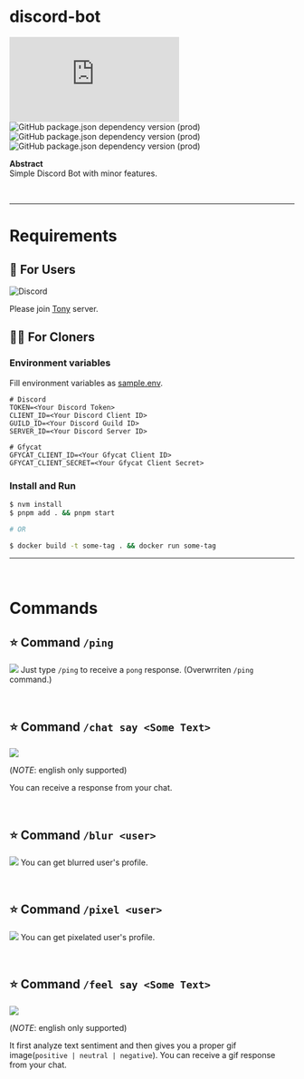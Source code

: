 # discord-bot
![GitHub package.json dependency version (prod)](https://img.shields.io/github/package-json/dependency-version/SeiwonPark/discord-bot/discord.js)
![GitHub package.json dependency version (prod)](https://img.shields.io/github/package-json/dependency-version/SeiwonPark/discord-bot/@discordjs/builders)
![GitHub package.json dependency version (prod)](https://img.shields.io/github/package-json/dependency-version/SeiwonPark/discord-bot/@discordjs/rest)
![GitHub package.json dependency version (prod)](https://img.shields.io/github/package-json/dependency-version/SeiwonPark/discord-bot/node-fetch)

**Abstract**  
Simple Discord Bot with minor features.

<br/>

---

# Requirements

## 🧑 For Users

![Discord](https://img.shields.io/discord/1038377048944672859?label=Tony%20Server)

Please join [Tony](https://discord.gg/3C8j2AZE) server.

## 🧑‍💻 For Cloners

### Environment variables

Fill environment variables as [sample.env](./sample.env).

```
# Discord
TOKEN=<Your Discord Token>
CLIENT_ID=<Your Discord Client ID>
GUILD_ID=<Your Discord Guild ID>
SERVER_ID=<Your Discord Server ID>

# Gfycat
GFYCAT_CLIENT_ID=<Your Gfycat Client ID>
GFYCAT_CLIENT_SECRET=<Your Gfycat Client Secret>
```

### Install and Run

```bash
$ nvm install
$ pnpm add . && pnpm start

# OR

$ docker build -t some-tag . && docker run some-tag
```

---

<br/>

# Commands

## ⭐️ Command `/ping`

![](./images/ping.gif)
Just type `/ping` to receive a `pong` response. (Overwrriten `/ping` command.)

<br/>

## ⭐️ Command `/chat say <Some Text>`

![](./images/chat.gif)

(_NOTE_: english only supported)

You can receive a response from your chat.

<br/>

## ⭐️ Command `/blur <user>`

![](./images/blur.gif)
You can get blurred user's profile.

<br/>

## ⭐️ Command `/pixel <user>`

![](./images/pixel.gif)
You can get pixelated user's profile.

<br/>

## ⭐️ Command `/feel say <Some Text>`

![](./images/feel.gif)

(_NOTE_: english only supported)

It first analyze text sentiment and then gives you a proper gif image(`positive | neutral | negative`).
You can receive a gif response from your chat.
